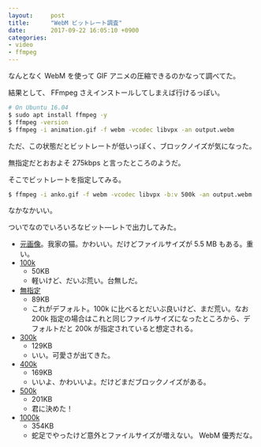 ```yaml
---
layout:     post
title:      "WebM ビットレート調査"
date:       2017-09-22 16:05:10 +0900
categories:
- video
- ffmpeg
---
```

なんとなく WebM を使って GIF アニメの圧縮できるのかなって調べてた。

結果として、 FFmpeg さえインストールしてしまえば行けるっぽい。

```bash
# On Ubuntu 16.04
$ sudo apt install ffmpeg -y
$ ffmpeg -version
$ ffmpeg -i animation.gif -f webm -vcodec libvpx -an output.webm
```

ただ、この状態だとビットレートが低いっぽく、ブロックノイズが気になった。

無指定だとおおよそ 275kbps と言ったところのようだ。

そこでビットレートを指定してみる。

```bash
$ ffmpeg -i anko.gif -f webm -vcodec libvpx -b:v 500k -an output.webm
```

なかなかいい。

ついでなのでいろいろなビット―レトで出力してみた。

* [元画像]({{site.baseurl}}/asset/20170922/animation.gif)。我家の猫。かわいい。だけどファイルサイズが 5.5 MB もある。重い。
* [100k]({{site.baseurl}}/asset/20170922/output_100k.webm)
  + 50KB
  + 軽いけど、だいぶ荒い。台無しだ。
* [無指定]({{site.baseurl}}/asset/20170922/output_default.webm)
  + 89KB
  + これがデフォルト。100k に比べるとだいぶ良いけど、まだ荒い。なお 200k 指定の場合はこれと同じファイルサイズになったところから、デフォルトだと 200k が指定されていると想定される。
* [300k]({{site.baseurl}}/asset/20170922/output_300k.webm)
  + 129KB
  + いい。可愛さが出てきた。
* [400k]({{site.baseurl}}/asset/20170922/output_400k.webm)
  + 169KB
  + いいよ、かわいいよ。だけどまだブロックノイズがある。
* [500k]({{site.baseurl}}/asset/20170922/output_500k.webm)
  + 201KB
  + 君に決めた！
* [1000k]({{site.baseurl}}/asset/20170922/output_1000k.webm)
  + 354KB
  + 蛇足でやったけど意外とファイルサイズが増えない。 WebM 優秀だな。

